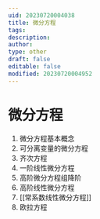 ```yaml
---
uid: 20230720004038
title: 微分方程
tags: 
description: 
author: 
type: other
draft: false
editable: false
modified: 20230720004952
---
```


# 微分方程

1. 微分方程基本概念
2. 可分离变量的微分方程
3. 齐次方程
4. 一阶线性微分方程
5. 高阶微分方程组降阶
6. 高阶线性微分方程
7. [[常系数线性微分方程]]
8. 欧拉方程